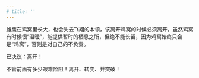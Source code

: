 ```yaml
---
# title: ''
---
```

雄鹰在鸡窝里长大，也会失去飞翔的本领，该离开鸡窝的时候必须离开，虽然鸡窝有时候很“温暖”，能提供暂时的栖息之所，但绝不能长留，因为鸡窝始终只会是“鸡窝”，否则是对自己的不负责。

已决议：离开！  

不管前面有多少艰难险阻！离开、转变、并突破！
